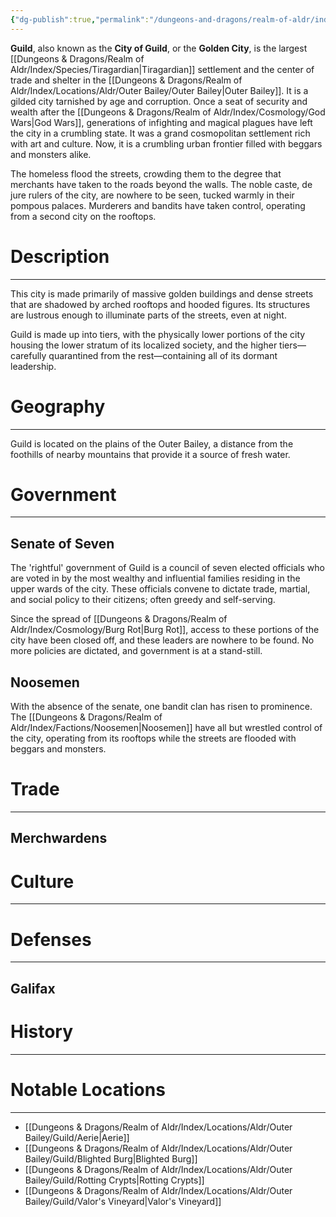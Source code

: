 ```yaml
---
{"dg-publish":true,"permalink":"/dungeons-and-dragons/realm-of-aldr/index/locations/aldr/outer-bailey/guild/guild/"}
---
```


**Guild**, also known as the **City of Guild**, or the **Golden City**, is the largest [[Dungeons & Dragons/Realm of Aldr/Index/Species/Tiragardian\|Tiragardian]] settlement and the center of trade and shelter in the [[Dungeons & Dragons/Realm of Aldr/Index/Locations/Aldr/Outer Bailey/Outer Bailey\|Outer Bailey]]. It is a gilded city tarnished by age and corruption. Once a seat of security and wealth after the [[Dungeons & Dragons/Realm of Aldr/Index/Cosmology/God Wars\|God Wars]], generations of infighting and magical plagues have left the city in a crumbling state. It was a grand cosmopolitan settlement rich with art and culture. Now, it is a crumbling urban frontier filled with beggars and monsters alike.

The homeless flood the streets, crowding them to the degree that merchants have taken to the roads beyond the walls. The noble caste, de jure rulers of the city, are nowhere to be seen, tucked warmly in their pompous palaces. Murderers and bandits have taken control, operating from a second city on the rooftops.
# Description
---
This city is made primarily of massive golden buildings and dense streets that are shadowed by arched rooftops and hooded figures. Its structures are lustrous enough to illuminate parts of the streets, even at night.

Guild is made up into tiers, with the physically lower portions of the city housing the lower stratum of its localized society, and the higher tiers—carefully quarantined from the rest—containing all of its dormant leadership.
# Geography
---
Guild is located on the plains of the Outer Bailey, a distance from the foothills of nearby mountains that provide it a source of fresh water.

# Government
---
## Senate of Seven
The 'rightful' government of Guild is a council of seven elected officials who are voted in by the most wealthy and influential families residing in the upper wards of the city. These officials convene to dictate trade, martial, and social policy to their citizens; often greedy and self-serving.

Since the spread of [[Dungeons & Dragons/Realm of Aldr/Index/Cosmology/Burg Rot\|Burg Rot]], access to these portions of the city have been closed off, and these leaders are nowhere to be found. No more policies are dictated, and government is at a stand-still.
## Noosemen
With the absence of the senate, one bandit clan has risen to prominence. The [[Dungeons & Dragons/Realm of Aldr/Index/Factions/Noosemen\|Noosemen]] have all but wrestled control of the city, operating from its rooftops while the streets are flooded with beggars and monsters.
# Trade
---
## Merchwardens
# Culture
---
# Defenses
---
## Galifax
# History
---
# Notable Locations
---
- [[Dungeons & Dragons/Realm of Aldr/Index/Locations/Aldr/Outer Bailey/Guild/Aerie\|Aerie]]
- [[Dungeons & Dragons/Realm of Aldr/Index/Locations/Aldr/Outer Bailey/Guild/Blighted Burg\|Blighted Burg]]
- [[Dungeons & Dragons/Realm of Aldr/Index/Locations/Aldr/Outer Bailey/Guild/Rotting Crypts\|Rotting Crypts]]
- [[Dungeons & Dragons/Realm of Aldr/Index/Locations/Aldr/Outer Bailey/Guild/Valor's Vineyard\|Valor's Vineyard]]